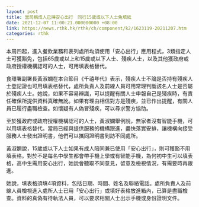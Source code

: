 ```yaml
---
layout: post
title: 當局稱成人已掃安心出行　同行15歲或以下人士免填紙
date: 2021-12-07 11:00:21.000000000 +08:00
link: https://news.rthk.hk/rthk/ch/component/k2/1623119-20211207.htm
categories: rthk
---
```


本周四起，進入餐飲業務和表列處所均須使用「安心出行」應用程式，3類指定人士可獲豁免，包括65歲或以上和15歲或以下人士、殘疾人士，以及其他獲政府或政府授權機構認可的人士，可用填表格替代。

食環署副署長黃淑嫻在本台節目《千禧年代》表示，殘疾人士不論是否持有殘疾人士登記證也可用填表格替代，處所負責人及前線人員可用常理判斷該名人士是否屬於殘疾人士。她說，如果不容易辨識，可以提醒有關人士申報自己是殘疾時，有責任確保所提供資料真確無訛。如果有理由相信對方是殘疾，並已作出提醒，有關人員已履行盡職檢查。如懷疑有人偽冒殘疾，可以尋求警方協助。

至於獲政府或政府授權機構認可的人士，黃淑嫻舉例說，無家者沒有智能手機，可以用填表格替代。當局已經與提供服務的機構跟進，盡快落實安排，讓機構向接受服務人士發出證明書，他們可以攜同證明書到訪不同處所。

黃淑嫻說，15歲或以下人士如果有成人陪同兼已使用「安心出行」，則可獲豁不用填表格。對於不是每名中學生都會帶手機上學或有智能手機，為何初中生可以填表格，高中生需用安心出行，她說會聽取不同意見，留意及檢視情況，有需要時再跟進。

她說，填表格須填4項資料，包括日期、時間、姓名及聯絡電話。處所負責人及前線人員檢視進入處所人士已用「安心出行」或填好表格放進箱內，已算是盡職檢查。資料的真偽有待執法人員，可以要求相關人士出示手機或身份證明文件。
